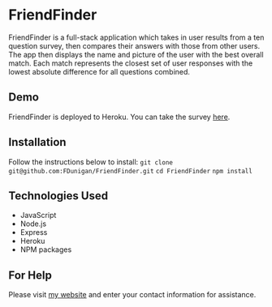 # FriendFinder
FriendFinder is a full-stack application which takes in user results from a ten question survey, then compares their answers with those from other users. The app then displays the name and picture of the user with the best overall match. Each match represents the closest set of user responses with the lowest absolute difference for all questions combined. 

## Demo
FriendFinder is deployed to Heroku. You can take the survey [here](https://salty-anchorage-52505.herokuapp.com/).

## Installation 
Follow the instructions below to install:
`git clone git@github.com:FDunigan/FriendFinder.git`
`cd FriendFinder`
`npm install`

## Technologies Used 
- JavaScript
- Node.js
- Express
- Heroku 
- NPM packages

## For Help
Please visit [my website](https://fdunigan.github.io/) and enter your contact information for assistance. 

